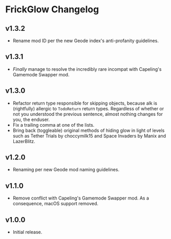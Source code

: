 # FrickGlow Changelog
## v1.3.2
- Rename mod ID per the new Geode index's anti-profanity guidelines.
## v1.3.1
- *Finally* manage to resolve the incredibly rare incompat with Capeling's Gamemode Swapper mod.
## v1.3.0
- Refactor return type responsible for skipping objects, because alk is (rightfully) allergic to `TodoReturn` return types. Regardless of whether or not you understood the previous sentence, almost nothing changes for you, the enduser.
- Fix a trailing comma at one of the lists.
- Bring back (toggleable) original methods of hiding glow in light of levels such as Tether Trials by choccymilk15 and Space Invaders by Manix and LazerBlitz.
## v1.2.0
- Renaming per new Geode mod naming guidelines.
## v1.1.0
- Remove conflict with Capeling's Gamemode Swapper mod. As a consequence, macOS support removed.
## v1.0.0
- Initial release.